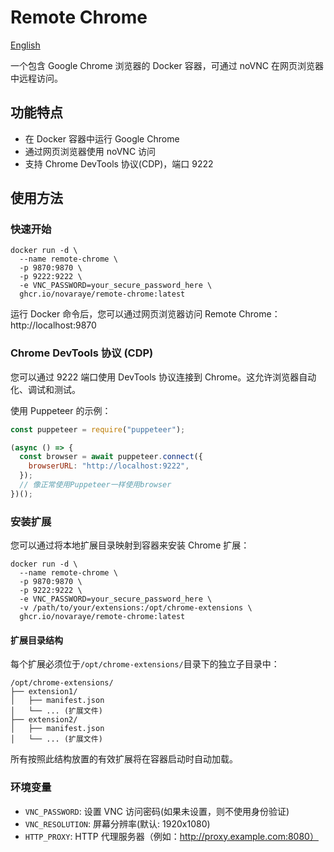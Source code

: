 # Remote Chrome

[English](README.md)

一个包含 Google Chrome 浏览器的 Docker 容器，可通过 noVNC 在网页浏览器中远程访问。

## 功能特点

- 在 Docker 容器中运行 Google Chrome
- 通过网页浏览器使用 noVNC 访问
- 支持 Chrome DevTools 协议(CDP)，端口 9222

## 使用方法

### 快速开始

```
docker run -d \
  --name remote-chrome \
  -p 9870:9870 \
  -p 9222:9222 \
  -e VNC_PASSWORD=your_secure_password_here \
  ghcr.io/novaraye/remote-chrome:latest
```

运行 Docker 命令后，您可以通过网页浏览器访问 Remote Chrome：http://localhost:9870

### Chrome DevTools 协议 (CDP)

您可以通过 9222 端口使用 DevTools 协议连接到 Chrome。这允许浏览器自动化、调试和测试。

使用 Puppeteer 的示例：

```javascript
const puppeteer = require("puppeteer");

(async () => {
  const browser = await puppeteer.connect({
    browserURL: "http://localhost:9222",
  });
  // 像正常使用Puppeteer一样使用browser
})();
```

### 安装扩展

您可以通过将本地扩展目录映射到容器来安装 Chrome 扩展：

```
docker run -d \
  --name remote-chrome \
  -p 9870:9870 \
  -p 9222:9222 \
  -e VNC_PASSWORD=your_secure_password_here \
  -v /path/to/your/extensions:/opt/chrome-extensions \
  ghcr.io/novaraye/remote-chrome:latest
```

#### 扩展目录结构

每个扩展必须位于`/opt/chrome-extensions/`目录下的独立子目录中：

```
/opt/chrome-extensions/
├── extension1/
│   ├── manifest.json
│   └── ... (扩展文件)
├── extension2/
│   ├── manifest.json
│   └── ... (扩展文件)
```

所有按照此结构放置的有效扩展将在容器启动时自动加载。

### 环境变量

- `VNC_PASSWORD`: 设置 VNC 访问密码(如果未设置，则不使用身份验证)
- `VNC_RESOLUTION`: 屏幕分辨率(默认: 1920x1080)
- `HTTP_PROXY`: HTTP 代理服务器（例如：http://proxy.example.com:8080）
